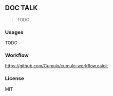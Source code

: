 
DOC TALK
----

> TODO

### Usages

TODO

### Workflow

https://github.com/Cumulo/cumulo-workflow.calcit

### License

MIT
